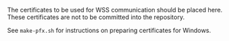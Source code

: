 The certificates to be used for WSS communication should be placed here. These certificates are not to be committed
into the repository.

See `make-pfx.sh` for instructions on preparing certificates for Windows.
